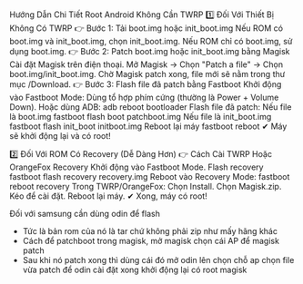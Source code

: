 Hướng Dẫn Chi Tiết Root Android Không Cần TWRP
1️⃣ Đối Với Thiết Bị Không Có TWRP
👉 Bước 1: Tải boot.img hoặc init_boot.img
Nếu ROM có boot.img và init_boot.img, chọn init_boot.img.
Nếu ROM chỉ có boot.img, sử dụng boot.img.
👉 Bước 2: Patch boot.img hoặc init_boot.img bằng Magisk
Cài đặt Magisk trên điện thoại.
Mở Magisk → Chọn "Patch a file" → Chọn boot.img/init_boot.img.
Chờ Magisk patch xong, file mới sẽ nằm trong thư mục /Download.
👉 Bước 3: Flash file đã patch bằng Fastboot
Khởi động vào Fastboot Mode:
Dùng tổ hợp phím cứng (thường là Power + Volume Down).
Hoặc dùng ADB:
adb reboot bootloader
Flash file đã patch:
Nếu file là boot.img
	fastboot flash boot patchboot.img
Nếu file là init_boot.img
	fastboot flash init_boot initboot.img
Reboot lại máy
fastboot reboot
✔ Máy sẽ khởi động lại và có root!

2️⃣ Đối Với ROM Có Recovery (Dễ Dàng Hơn)
👉 Cách Cài TWRP Hoặc OrangeFox Recovery
Khởi động vào Fastboot Mode.
Flash recovery
	fastboot flash recovery recovery.img
Reboot vào Recovery Mode:
	fastboot reboot recovery
Trong TWRP/OrangeFox:
Chọn Install.
Chọn Magisk.zip.
Kéo để cài đặt.
Reboot lại máy.
✔ Xong, máy có root!

Đối với samsung cần dùng odin để flash
- Tức là bản rom của nó là tar chứ không phải zip như mấy hãng khác
- Cách để patchboot trong magisk, mở magisk chọn cái AP để magisk patch
- Sau khi nó patch xong thì dùng cái đó mở odin lên chọn chỗ ap chọn file vừa patch để odin cài đặt xong
khởi động lại có root magisk

